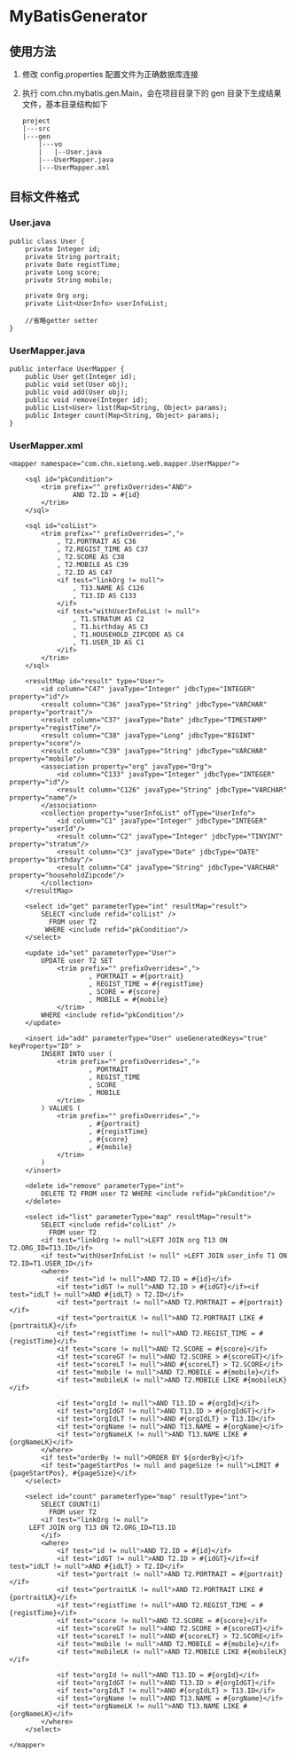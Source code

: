 MyBatisGenerator
================

使用方法
-----
1. 修改 config.properties 配置文件为正确数据库连接
2. 执行 com.chn.mybatis.gen.Main，会在项目目录下的 gen 目录下生成结果文件，基本目录结构如下
   
	   project
	   |---src
	   |---gen
	       |---vo
	       |   |--User.java
	       |---UserMapper.java
	       |---UserMapper.xml

目标文件格式
-------
### User.java ###
	
	public class User {
	    private Integer id;
	    private String portrait;
	    private Date registTime;
	    private Long score;
	    private String mobile;
	    
	    private Org org;
	    private List<UserInfo> userInfoList;

        //省略getter setter
    }

### UserMapper.java ###

	public interface UserMapper {
	    public User get(Integer id);
	    public void set(User obj);
	    public void add(User obj);
	    public void remove(Integer id);
	    public List<User> list(Map<String, Object> params);
	    public Integer count(Map<String, Object> params);
	}

### UserMapper.xml ###

	<mapper namespace="com.chn.xietong.web.mapper.UserMapper">
    
	    <sql id="pkCondition">
	        <trim prefix="" prefixOverrides="AND">
	                AND T2.ID = #{id}
	        </trim>
	    </sql>
	    
	    <sql id="colList">
	        <trim prefix="" prefixOverrides=",">
	            , T2.PORTRAIT AS C36
	            , T2.REGIST_TIME AS C37
	            , T2.SCORE AS C38
	            , T2.MOBILE AS C39
	            , T2.ID AS C47
	            <if test="linkOrg != null">
	                , T13.NAME AS C126
	                , T13.ID AS C133
	            </if>
	            <if test="withUserInfoList != null">
	                , T1.STRATUM AS C2
	                , T1.birthday AS C3
	                , T1.HOUSEHOLD_ZIPCODE AS C4
	                , T1.USER_ID AS C1
	            </if>
	        </trim>
	    </sql>
	    
	    <resultMap id="result" type="User">
	        <id column="C47" javaType="Integer" jdbcType="INTEGER" property="id"/>
	        <result column="C36" javaType="String" jdbcType="VARCHAR" property="portrait"/>
	        <result column="C37" javaType="Date" jdbcType="TIMESTAMP" property="registTime"/>
	        <result column="C38" javaType="Long" jdbcType="BIGINT" property="score"/>
	        <result column="C39" javaType="String" jdbcType="VARCHAR" property="mobile"/>
	        <association property="org" javaType="Org">
	            <id column="C133" javaType="Integer" jdbcType="INTEGER" property="id"/>
	            <result column="C126" javaType="String" jdbcType="VARCHAR" property="name"/>
	        </association>
	        <collection property="userInfoList" ofType="UserInfo">
	            <id column="C1" javaType="Integer" jdbcType="INTEGER" property="userId"/>
	            <result column="C2" javaType="Integer" jdbcType="TINYINT" property="stratum"/>
	            <result column="C3" javaType="Date" jdbcType="DATE" property="birthday"/>
	            <result column="C4" javaType="String" jdbcType="VARCHAR" property="householdZipcode"/>
	        </collection>
	    </resultMap>
	    
	    <select id="get" parameterType="int" resultMap="result">
	        SELECT <include refid="colList" />
	          FROM user T2 
	         WHERE <include refid="pkCondition"/>
	    </select>
	    
	    <update id="set" parameterType="User">
	        UPDATE user T2 SET 
	            <trim prefix="" prefixOverrides=",">
	                    , PORTRAIT = #{portrait}
	                    , REGIST_TIME = #{registTime}
	                    , SCORE = #{score}
	                    , MOBILE = #{mobile}
	            </trim>
	        WHERE <include refid="pkCondition"/>
	    </update>
	    
	    <insert id="add" parameterType="User" useGeneratedKeys="true" keyProperty="ID" >
	        INSERT INTO user (
	            <trim prefix="" prefixOverrides=",">
	                    , PORTRAIT
	                    , REGIST_TIME
	                    , SCORE
	                    , MOBILE
	            </trim>
	        ) VALUES (
	            <trim prefix="" prefixOverrides=",">
	                    , #{portrait}
	                    , #{registTime}
	                    , #{score}
	                    , #{mobile}
	            </trim>
	        )
	    </insert>
	    
	    <delete id="remove" parameterType="int">
	        DELETE T2 FROM user T2 WHERE <include refid="pkCondition"/>
	    </delete>
	    
	    <select id="list" parameterType="map" resultMap="result">
	        SELECT <include refid="colList" />
	          FROM user T2
	        <if test="linkOrg != null">LEFT JOIN org T13 ON T2.ORG_ID=T13.ID</if>
	        <if test="withUserInfoList != null" >LEFT JOIN user_info T1 ON T2.ID=T1.USER_ID</if>
	        <where>
	            <if test="id != null">AND T2.ID = #{id}</if>
	            <if test="idGT != null">AND T2.ID > #{idGT}</if><if test="idLT != null">AND #{idLT} > T2.ID</if>
	            <if test="portrait != null">AND T2.PORTRAIT = #{portrait}</if>
	            <if test="portraitLK != null">AND T2.PORTRAIT LIKE #{portraitLK}</if>
	            <if test="registTime != null">AND T2.REGIST_TIME = #{registTime}</if>
	            <if test="score != null">AND T2.SCORE = #{score}</if>
	            <if test="scoreGT != null">AND T2.SCORE > #{scoreGT}</if>
	            <if test="scoreLT != null">AND #{scoreLT} > T2.SCORE</if>
	            <if test="mobile != null">AND T2.MOBILE = #{mobile}</if>
	            <if test="mobileLK != null">AND T2.MOBILE LIKE #{mobileLK}</if>
	            
	            <if test="orgId != null">AND T13.ID = #{orgId}</if>
	            <if test="orgIdGT != null">AND T13.ID > #{orgIdGT}</if>
	            <if test="orgIdLT != null">AND #{orgIdLT} > T13.ID</if>
	            <if test="orgName != null">AND T13.NAME = #{orgName}</if>
	            <if test="orgNameLK != null">AND T13.NAME LIKE #{orgNameLK}</if>
	        </where>
	        <if test="orderBy != null">ORDER BY ${orderBy}</if>
	        <if test="pageStartPos != null and pageSize != null">LIMIT #{pageStartPos}, #{pageSize}</if>
	    </select>
	    
	    <select id="count" parameterType="map" resultType="int">
	        SELECT COUNT(1) 
	          FROM user T2
	        <if test="linkOrg != null">
	     LEFT JOIN org T13 ON T2.ORG_ID=T13.ID
	        </if>
	        <where>
	            <if test="id != null">AND T2.ID = #{id}</if>
	            <if test="idGT != null">AND T2.ID > #{idGT}</if><if test="idLT != null">AND #{idLT} > T2.ID</if>
	            <if test="portrait != null">AND T2.PORTRAIT = #{portrait}</if>
	            <if test="portraitLK != null">AND T2.PORTRAIT LIKE #{portraitLK}</if>
	            <if test="registTime != null">AND T2.REGIST_TIME = #{registTime}</if>
	            <if test="score != null">AND T2.SCORE = #{score}</if>
	            <if test="scoreGT != null">AND T2.SCORE > #{scoreGT}</if>
	            <if test="scoreLT != null">AND #{scoreLT} > T2.SCORE</if>
	            <if test="mobile != null">AND T2.MOBILE = #{mobile}</if>
	            <if test="mobileLK != null">AND T2.MOBILE LIKE #{mobileLK}</if>
	            
	            <if test="orgId != null">AND T13.ID = #{orgId}</if>
	            <if test="orgIdGT != null">AND T13.ID > #{orgIdGT}</if>
	            <if test="orgIdLT != null">AND #{orgIdLT} > T13.ID</if>
	            <if test="orgName != null">AND T13.NAME = #{orgName}</if>
	            <if test="orgNameLK != null">AND T13.NAME LIKE #{orgNameLK}</if>
	        </where>
	    </select>
	    
	</mapper>